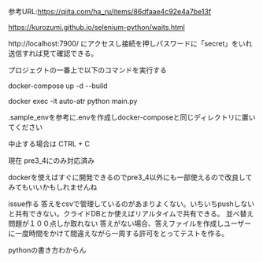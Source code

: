 参考URL:https://qiita.com/ha_ru/items/86dfaae4c92e4a7be13f

https://kurozumi.github.io/selenium-python/waits.html

http://localhost:7900/ にアクセスし接続を押しパスワードに「secret」をいれ送信すれば見て確認できる。


プロジェクトの一番上で以下のコマンドを実行する

docker-compose up -d --build

docker exec -it auto-atr python main.py


.sample_envを参考に.envを作成しdocker-composeと同じディレクトリに置いてください

中止する場合は CTRL + C
 
現在 pre3_4にのみ対応済み

dockerを使えばすぐに開発できるのでpre3_4以外にも一部使えるので改良してみてもいいかもしれませんね

issue作る
答えをcsvで管理しているのがあまりよくない。いちいちpushしないと共有できない。クライドDBとか使えばリアルタイムで共有できる。
並べ替え問題が１００点しか取れない
答えがない場合、答えファイルを作成しユーザーに一度時間をかけて間違えながら一周する許可をとってテストを作る。


pythonの書き方わからん
